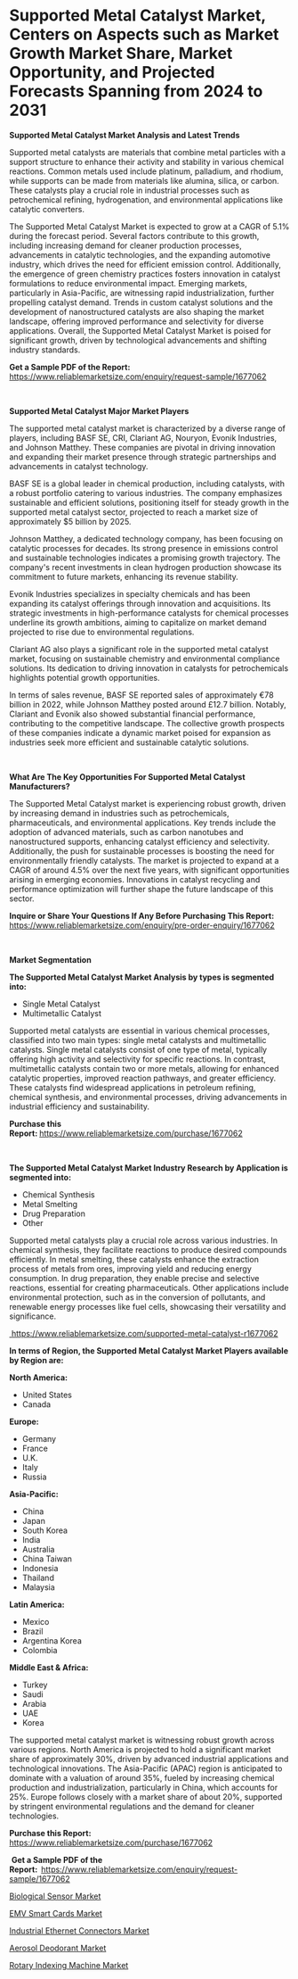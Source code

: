 <p><h1>Supported Metal Catalyst Market, Centers on Aspects such as Market Growth Market Share, Market Opportunity, and Projected Forecasts Spanning from 2024 to 2031</h1></p><p><strong>Supported Metal Catalyst Market Analysis and Latest Trends</strong></p>
<p><p>Supported metal catalysts are materials that combine metal particles with a support structure to enhance their activity and stability in various chemical reactions. Common metals used include platinum, palladium, and rhodium, while supports can be made from materials like alumina, silica, or carbon. These catalysts play a crucial role in industrial processes such as petrochemical refining, hydrogenation, and environmental applications like catalytic converters.</p><p>The Supported Metal Catalyst Market is expected to grow at a CAGR of 5.1% during the forecast period. Several factors contribute to this growth, including increasing demand for cleaner production processes, advancements in catalytic technologies, and the expanding automotive industry, which drives the need for efficient emission control. Additionally, the emergence of green chemistry practices fosters innovation in catalyst formulations to reduce environmental impact. Emerging markets, particularly in Asia-Pacific, are witnessing rapid industrialization, further propelling catalyst demand. Trends in custom catalyst solutions and the development of nanostructured catalysts are also shaping the market landscape, offering improved performance and selectivity for diverse applications. Overall, the Supported Metal Catalyst Market is poised for significant growth, driven by technological advancements and shifting industry standards.</p></p>
<p><strong>Get a Sample PDF of the Report:&nbsp;</strong> <a href="https://www.reliablemarketsize.com/enquiry/request-sample/1677062?utm_campaign=1180&utm_medium=2&utm_source=Github&utm_content=ia&utm_term=30092024&utm_id=supported-metal-catalyst">https://www.reliablemarketsize.com/enquiry/request-sample/1677062</a></p>
<p>&nbsp;</p>
<p><strong>Supported Metal Catalyst Major Market Players</strong></p>
<p><p>The supported metal catalyst market is characterized by a diverse range of players, including BASF SE, CRI, Clariant AG, Nouryon, Evonik Industries, and Johnson Matthey. These companies are pivotal in driving innovation and expanding their market presence through strategic partnerships and advancements in catalyst technology.</p><p>BASF SE is a global leader in chemical production, including catalysts, with a robust portfolio catering to various industries. The company emphasizes sustainable and efficient solutions, positioning itself for steady growth in the supported metal catalyst sector, projected to reach a market size of approximately $5 billion by 2025.</p><p>Johnson Matthey, a dedicated technology company, has been focusing on catalytic processes for decades. Its strong presence in emissions control and sustainable technologies indicates a promising growth trajectory. The company's recent investments in clean hydrogen production showcase its commitment to future markets, enhancing its revenue stability.</p><p>Evonik Industries specializes in specialty chemicals and has been expanding its catalyst offerings through innovation and acquisitions. Its strategic investments in high-performance catalysts for chemical processes underline its growth ambitions, aiming to capitalize on market demand projected to rise due to environmental regulations.</p><p>Clariant AG also plays a significant role in the supported metal catalyst market, focusing on sustainable chemistry and environmental compliance solutions. Its dedication to driving innovation in catalysts for petrochemicals highlights potential growth opportunities.</p><p>In terms of sales revenue, BASF SE reported sales of approximately €78 billion in 2022, while Johnson Matthey posted around £12.7 billion. Notably, Clariant and Evonik also showed substantial financial performance, contributing to the competitive landscape. The collective growth prospects of these companies indicate a dynamic market poised for expansion as industries seek more efficient and sustainable catalytic solutions.</p></p>
<p>&nbsp;</p>
<p><strong>What Are The Key Opportunities For Supported Metal Catalyst Manufacturers?</strong></p>
<p><p>The Supported Metal Catalyst market is experiencing robust growth, driven by increasing demand in industries such as petrochemicals, pharmaceuticals, and environmental applications. Key trends include the adoption of advanced materials, such as carbon nanotubes and nanostructured supports, enhancing catalyst efficiency and selectivity. Additionally, the push for sustainable processes is boosting the need for environmentally friendly catalysts. The market is projected to expand at a CAGR of around 4.5% over the next five years, with significant opportunities arising in emerging economies. Innovations in catalyst recycling and performance optimization will further shape the future landscape of this sector.</p></p>
<p><strong>Inquire or Share Your Questions If Any Before Purchasing This Report:</strong> <a href="https://www.reliablemarketsize.com/enquiry/pre-order-enquiry/1677062?utm_campaign=1180&utm_medium=2&utm_source=Github&utm_content=ia&utm_term=30092024&utm_id=supported-metal-catalyst">https://www.reliablemarketsize.com/enquiry/pre-order-enquiry/1677062</a></p>
<p>&nbsp;</p>
<p><strong>Market Segmentation</strong></p>
<p><strong>The Supported Metal Catalyst Market Analysis by types is segmented into:</strong></p>
<p><ul><li>Single Metal Catalyst</li><li>Multimetallic Catalyst</li></ul></p>
<p><p>Supported metal catalysts are essential in various chemical processes, classified into two main types: single metal catalysts and multimetallic catalysts. Single metal catalysts consist of one type of metal, typically offering high activity and selectivity for specific reactions. In contrast, multimetallic catalysts contain two or more metals, allowing for enhanced catalytic properties, improved reaction pathways, and greater efficiency. These catalysts find widespread applications in petroleum refining, chemical synthesis, and environmental processes, driving advancements in industrial efficiency and sustainability.</p></p>
<p><strong>Purchase this Report:&nbsp;</strong><a href="https://www.reliablemarketsize.com/purchase/1677062?utm_campaign=1180&utm_medium=2&utm_source=Github&utm_content=ia&utm_term=30092024&utm_id=supported-metal-catalyst">https://www.reliablemarketsize.com/purchase/1677062</a></p>
<p>&nbsp;</p>
<p><strong>The Supported Metal Catalyst Market Industry Research by Application is segmented into:</strong></p>
<p><ul><li>Chemical Synthesis</li><li>Metal Smelting</li><li>Drug Preparation</li><li>Other</li></ul></p>
<p><p>Supported metal catalysts play a crucial role across various industries. In chemical synthesis, they facilitate reactions to produce desired compounds efficiently. In metal smelting, these catalysts enhance the extraction process of metals from ores, improving yield and reducing energy consumption. In drug preparation, they enable precise and selective reactions, essential for creating pharmaceuticals. Other applications include environmental protection, such as in the conversion of pollutants, and renewable energy processes like fuel cells, showcasing their versatility and significance.</p></p>
<p><a href="https://www.reliablemarketsize.com/supported-metal-catalyst-r1677062?utm_campaign=1180&utm_medium=2&utm_source=Github&utm_content=ia&utm_term=30092024&utm_id=supported-metal-catalyst">&nbsp;https://www.reliablemarketsize.com/supported-metal-catalyst-r1677062</a></p>
<p><strong>In terms of Region, the Supported Metal Catalyst Market Players available by Region are:</strong></p>
<p>
    <p> <strong> North America: </strong>
        <ul>
            <li>United States</li>
            <li>Canada</li>
        </ul>
        </p> 
    <p> <strong> Europe: </strong>
        <ul>
            <li>Germany</li>
            <li>France</li>
            <li>U.K.</li>
            <li>Italy</li>
            <li>Russia</li>
        </ul>
        </p> 
    <p> <strong> Asia-Pacific: </strong>
        <ul>
            <li>China</li>
            <li>Japan</li>
            <li>South Korea</li>
            <li>India</li>
            <li>Australia</li>
            <li>China Taiwan</li>
            <li>Indonesia</li>
            <li>Thailand</li>
            <li>Malaysia</li>
        </ul>
        </p> 
    <p> <strong> Latin America: </strong>
        <ul>
            <li>Mexico</li>
            <li>Brazil</li>
            <li>Argentina Korea</li>
            <li>Colombia</li>
        </ul>
        </p> 
    <p> <strong> Middle East & Africa: </strong>
        <ul>
            <li>Turkey</li>
            <li>Saudi</li>
            <li>Arabia</li>
            <li>UAE</li>
            <li>Korea</li>
        </ul>
    </p>
    </p>
<p><p>The supported metal catalyst market is witnessing robust growth across various regions. North America is projected to hold a significant market share of approximately 30%, driven by advanced industrial applications and technological innovations. The Asia-Pacific (APAC) region is anticipated to dominate with a valuation of around 35%, fueled by increasing chemical production and industrialization, particularly in China, which accounts for 25%. Europe follows closely with a market share of about 20%, supported by stringent environmental regulations and the demand for cleaner technologies.</p></p>
<p><strong>Purchase this Report: </strong><a href="https://www.reliablemarketsize.com/purchase/1677062?utm_campaign=1180&utm_medium=2&utm_source=Github&utm_content=ia&utm_term=30092024&utm_id=supported-metal-catalyst">https://www.reliablemarketsize.com/purchase/1677062</a></p>
<p>&nbsp;<strong>Get a Sample PDF of the Report:&nbsp;&nbsp;</strong><a href="https://www.reliablemarketsize.com/enquiry/request-sample/1677062?utm_campaign=1180&utm_medium=2&utm_source=Github&utm_content=ia&utm_term=30092024&utm_id=supported-metal-catalyst">https://www.reliablemarketsize.com/enquiry/request-sample/1677062</a></p>
<p><strong></strong></p>
<p><p><a href="https://issuu.com/reportprime-2/docs/biological-sensor-market-size-2030._068e1289487691?utm_campaign=1180&utm_medium=2&utm_source=Github&utm_content=ia&utm_term=30092024&utm_id=supported-metal-catalyst">Biological Sensor Market</a></p><p><a href="https://www.linkedin.com/pulse/global-emv-smart-cards-market-sector-types-applications-player-462if?utm_campaign=1180&utm_medium=2&utm_source=Github&utm_content=ia&utm_term=30092024&utm_id=supported-metal-catalyst">EMV Smart Cards Market</a></p><p><a href="https://issuu.com/reportprime-2/docs/industrial-ethernet-connectors-mark_96e2524e7fbc51?utm_campaign=1180&utm_medium=2&utm_source=Github&utm_content=ia&utm_term=30092024&utm_id=supported-metal-catalyst">Industrial Ethernet Connectors Market</a></p><p><a href="https://www.linkedin.com/pulse/what-emerging-market-trends-aerosol-deodorant-detailed-mwknc?utm_campaign=1180&utm_medium=2&utm_source=Github&utm_content=ia&utm_term=30092024&utm_id=supported-metal-catalyst">Aerosol Deodorant Market</a></p><p><a href="https://www.linkedin.com/pulse/future-innovation-global-rotary-indexing-machine-market-growth-n80ff?utm_campaign=1180&utm_medium=2&utm_source=Github&utm_content=ia&utm_term=30092024&utm_id=supported-metal-catalyst">Rotary Indexing Machine Market</a></p></p>
